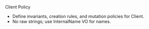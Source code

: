 Client Policy

- Define invariants, creation rules, and mutation policies for Client.
- No raw strings; use InternalName VO for names.


